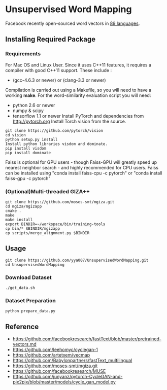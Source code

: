 # Unsupervised Word Mapping
Facebook recently open-sourced word vectors in [89 languages](https://github.com/facebookresearch/fastText/blob/master/pretrained-vectors.md).

## Installing Required Package

### Requirements

For Mac OS and Linux User.
Since it uses C++11 features, it requires a compiler with good C++11 support.
These include :

* (gcc-4.6.3 or newer) or (clang-3.3 or newer)

Compilation is carried out using a Makefile, so you will need to have a working **make**.
For the word-similarity evaluation script you will need:

* python 2.6 or newer
* numpy & scipy
* tensorflow 1.1 or newer
Install PyTorch and dependencies from http://pytorch.org
Install Torch vision from the source.
```
git clone https://github.com/pytorch/vision
cd vision
python setup.py install
Install python libraries visdom and dominate.
pip install visdom
pip install dominate
```

Faiss is optional for GPU users - though Faiss-GPU will greatly speed up nearest neighbor search - and highly recommended for CPU users. Faiss can be installed using "conda install faiss-cpu -c pytorch" or "conda install faiss-gpu -c pytorch"


### (Optional)Multi-threaded GIZA++

```
git clone https://github.com/moses-smt/mgiza.git
cd mgiza/mgizapp
cmake .
make
make install
export BINDIR=~/workspace/bin/training-tools
cp bin/* $BINDIR/mgizapp
cp scripts/merge_alignment.py $BINDIR
```

## Usage
```
git clone https://github.com/yya007/UnsupervisedWordMapping.git
cd UnsupervisedWordMapping
```

### Download Dataset
```
./get_data.sh
```

### Dataset Preparation
```
python prepare_data.py
```

## Reference
* https://github.com/facebookresearch/fastText/blob/master/pretrained-vectors.md
* https://github.com/leehomyc/cyclegan-1
* https://github.com/artetxem/vecmap
* https://github.com/Babylonpartners/fastText_multilingual
* https://github.com/moses-smt/mgiza.git
* https://github.com/facebookresearch/MUSE
* https://github.com/junyanz/pytorch-CycleGAN-and-pix2pix/blob/master/models/cycle_gan_model.py

